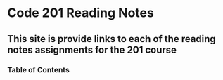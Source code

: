 # Code 201 Reading Notes

## This site is provide links to each of the reading notes assignments for the 201 course

### Table of Contents
